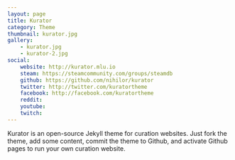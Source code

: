 ```yaml
---
layout: page
title: Kurator
category: Theme
thumbnail: kurator.jpg
gallery:
    - kurator.jpg
    - kurator-2.jpg
social:
    website: http://kurator.mlu.io
    steam: https://steamcommunity.com/groups/steamdb
    github: https://github.com/nihilor/kurator
    twitter: http://twitter.com/kuratortheme
    facebook: http://facebook.com/kuratortheme
    reddit: 
    youtube: 
    twitch: 
---
```

Kurator is an open-source Jekyll theme for curation websites. Just fork the theme, add some content, commit the theme to Github, and activate Github pages to run your own curation website.